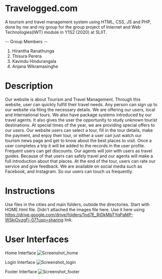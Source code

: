 # Travelogged.com

A tourism and travel management system using HTML, CSS, JS and PHP, done by me and my group for the group project of Internet and Web Technologies(IWT) module in Y1S2 (2020) at SLIIT.

-- Group Members --

1. Hirantha Ranathunga
2. Thisura Perera
3. Kavindu Hindurangala
4. Anjana Wikramasinghe

# Description

Our website is about Tourism and Travel Management. Through this website, user can quickly fulfill their travel needs. Any person can sign up to our website via filing the necessary details. We are offering our users, local and International tours. We also have package systems introduced by our travel agents. It also gives the user the opportunity to study unknown tourist destinations. At special times of the year, we are providing special offers to our users. Our website users can select a tour, fill in the tour details, make the payment, and enjoy their tour, or either a user can just watch our tourism news page and get to know about the best places to visit. Once a user completes a trip it will be added to the records in the user profile. Frequent users can get discounts. Our agents will join with users as travel guides. Because of that users can safely travel and our agents will make a full introduction about that places. At the end of the tour, users can rate our service and give feedback. We are available on social media such as Facebook, and Instagram. So our users can touch us frequently.

# Instructions

Use files in the cities and main folders, outside the directories. Start with HOME.html file.
Didn't attached the images file here. Use it here using https://drive.google.com/drive/folders/1nd7E_RiDkMbTYqPaMP-WSkjOvzgFj-07?usp=sharing link.

# User Interfaces

Home Interface
![Screenshot_home](https://user-images.githubusercontent.com/67953132/209459080-5da85e18-c831-4b30-ac39-de6e032ebeb7.png)

Login Interface
![Screenshot_login](https://user-images.githubusercontent.com/67953132/209459072-2d2196b2-41cc-4ba8-a67e-b9262069499a.png)

Footer Interface
![Screenshot_footer](https://user-images.githubusercontent.com/67953132/209459090-ab32abb7-24e5-4930-b715-a84c5d2b8d8a.png)
